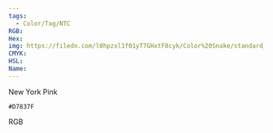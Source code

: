 ```yaml
---
tags:
  - Color/Tag/NTC
RGB:
Hex:
img: https://filedn.com/l0hpzxl1f01yT7GHxtF8cyk/Color%20Snake/standard_csv_to_svg/D7837F.svg
CMYK:
HSL:
Name:
---
```

New York Pink
```palette
#D7837F
```
RGB
